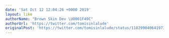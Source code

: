 ```yaml
---
date: 'Sat Oct 12 12:04:26 +0000 2019'
layout: like
authorName: "Brown Skin Dev \U0001F49C"
authorUrl: 'https://twitter.com/tomisinlalude'
originalPost: 'https://twitter.com/tomisinlalude/status/1182990406419730432'
---
```

